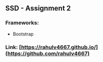 ## SSD - Assignment 2 

### Frameworks:
- Bootstrap
  
### Link: [https://rahulv4667.github.io/](https://github.com/rahulv4667)